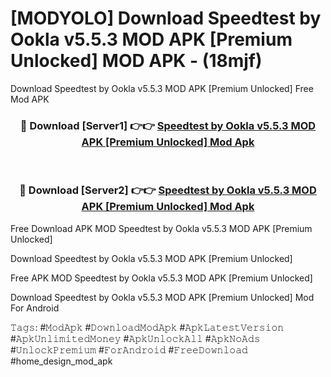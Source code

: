 # [MODYOLO] Download Speedtest by Ookla v5.5.3 MOD APK [Premium Unlocked] MOD APK - (18mjf)
Download Speedtest by Ookla v5.5.3 MOD APK [Premium Unlocked] Free Mod APK

<div align="center">
<h3>🔴 Download [Server1] 👉👉 <a href="https://apk-comot.site?title=Speedtest_by_Ookla_v5.5.3_MOD_APK_[Premium_Unlocked]">Speedtest by Ookla v5.5.3 MOD APK [Premium Unlocked] Mod Apk</a></h3><br>

<h3>🔴 Download [Server2] 👉👉 <a href="https://apk-comot.site?title=Speedtest_by_Ookla_v5.5.3_MOD_APK_[Premium_Unlocked]">Speedtest by Ookla v5.5.3 MOD APK [Premium Unlocked] Mod Apk</a></h3>
</div>


Free Download APK MOD Speedtest by Ookla v5.5.3 MOD APK [Premium Unlocked]

Download Speedtest by Ookla v5.5.3 MOD APK [Premium Unlocked] 

Free APK MOD Speedtest by Ookla v5.5.3 MOD APK [Premium Unlocked] 

Download Speedtest by Ookla v5.5.3 MOD APK [Premium Unlocked] Mod For Android

𝚃𝚊𝚐𝚜: #𝙼𝚘𝚍𝙰𝚙𝚔 #𝙳𝚘𝚠𝚗𝚕𝚘𝚊𝚍𝙼𝚘𝚍𝙰𝚙𝚔 #𝙰𝚙𝚔𝙻𝚊𝚝𝚎𝚜𝚝𝚅𝚎𝚛𝚜𝚒𝚘𝚗 #𝙰𝚙𝚔𝚄𝚗𝚕𝚒𝚖𝚒𝚝𝚎𝚍𝙼𝚘𝚗𝚎𝚢 #𝙰𝚙𝚔𝚄𝚗𝚕𝚘𝚌𝚔𝙰𝚕𝚕 #𝙰𝚙𝚔𝙽𝚘𝙰𝚍𝚜 #𝚄𝚗𝚕𝚘𝚌𝚔𝙿𝚛𝚎𝚖𝚒𝚞𝚖 #𝙵𝚘𝚛𝙰𝚗𝚍𝚛𝚘𝚒𝚍 #𝙵𝚛𝚎𝚎𝙳𝚘𝚠𝚗𝚕𝚘𝚊𝚍 #home_design_mod_apk
